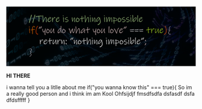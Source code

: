 ![Header](./asets/header.png)

**HI THERE**


i wanna tell you a litlle about me if("you wanna know this" === true){
    So im a really good person and i think im am Kool
    Ohfsijdjf
    fmsdfsdfa
    dsfasdf
    dsfa
    dfdsfffff
} 




<!--
**AnDrEyFuRsOvV/AnDrEyFuRsOvV** is a ✨ _special_ ✨ repository because its `README.md` (this file) appears on your GitHub profile.

Here are some ideas to get you started:

- 🔭 I’m currently working on ...
- 🌱 I’m currently learning ...
- 👯 I’m looking to collaborate on ...
- 🤔 I’m looking for help with ...
- 💬 Ask me about ...
- 📫 How to reach me: ...
- 😄 Pronouns: ...
- ⚡ Fun fact: ...
-->
